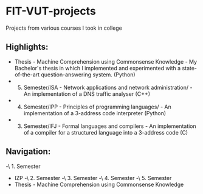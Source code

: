 # FIT-VUT-projects
Projects from various courses I took in college

## Highlights:
- Thesis - Machine Comprehension using Commonsense Knowledge - My Bachelor's thesis in which I implemented and experimented with a state-of-the-art question-answering system. (Python)
- 5. Semester/ISA - Network applications and network administration/ - An implementation of a DNS traffic analyser (C++)
- 4. Semester/IPP - Principles of programming languages/ - An implementation of a 3-address code interpreter (Python)
- 3. Semester/IFJ - Formal languages and compilers - An implementation of a compiler for a structured language into a 3-address code (C)

## Navigation:
-\ 1. Semester
  - IZP
-\ 2. Semester
-\ 3. Semester
-\ 4. Semester
-\ 5. Semester
- Thesis - Machine Comprehension using Commonsense Knowledge
